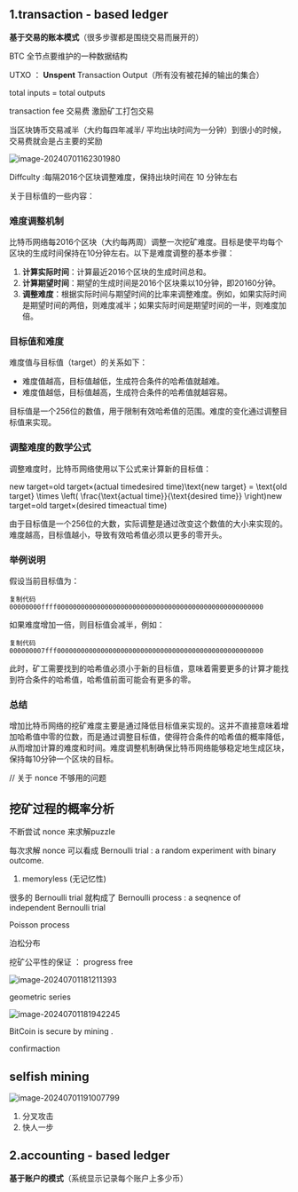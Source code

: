 ## **1.transaction - based  ledger**

**基于交易的账本模式**（很多步骤都是围绕交易而展开的）

BTC  全节点要维护的一种数据结构   

UTXO ： **Unspent**  Transaction  Output（所有没有被花掉的输出的集合）

total inputs  =  total outputs

transaction  fee  交易费  激励矿工打包交易

当区块铸币交易减半（大约每四年减半/ 平均出块时间为一分钟）到很小的时候，交易费就会是占主要的奖励

![image-20240701162301980](https://github.com/040509-o/BTC--principle-study/assets/173686732/c6b33de7-04a4-46b8-8333-4b2a102751bf)


Diffculty :每隔2016个区块调整难度，保持出块时间在  10   分钟左右



关于目标值的一些内容：

### 难度调整机制

比特币网络每2016个区块（大约每两周）调整一次挖矿难度。目标是使平均每个区块的生成时间保持在10分钟左右。以下是难度调整的基本步骤：

1. **计算实际时间**：计算最近2016个区块的生成时间总和。
2. **计算期望时间**：期望的生成时间是2016个区块乘以10分钟，即20160分钟。
3. **调整难度**：根据实际时间与期望时间的比率来调整难度。例如，如果实际时间是期望时间的两倍，则难度减半；如果实际时间是期望时间的一半，则难度加倍。

### 目标值和难度

难度值与目标值（target）的关系如下：

- 难度值越高，目标值越低，生成符合条件的哈希值就越难。
- 难度值越低，目标值越高，生成符合条件的哈希值就越容易。

目标值是一个256位的数值，用于限制有效哈希值的范围。难度的变化通过调整目标值来实现。

### 调整难度的数学公式

调整难度时，比特币网络使用以下公式来计算新的目标值：

new target=old target×(actual timedesired time)\text{new target} = \text{old target} \times \left( \frac{\text{actual time}}{\text{desired time}} \right)new target=old target×(desired timeactual time)

由于目标值是一个256位的大数，实际调整是通过改变这个数值的大小来实现的。难度越高，目标值越小，导致有效哈希值必须以更多的零开头。

### 举例说明

假设当前目标值为：

```
复制代码
00000000ffff0000000000000000000000000000000000000000000000000000
```

如果难度增加一倍，则目标值会减半，例如：

```
复制代码
000000007fff0000000000000000000000000000000000000000000000000000
```

此时，矿工需要找到的哈希值必须小于新的目标值，意味着需要更多的计算才能找到符合条件的哈希值，哈希值前面可能会有更多的零。

### 总结

增加比特币网络的挖矿难度主要是通过降低目标值来实现的。这并不直接意味着增加哈希值中零的位数，而是通过调整目标值，使得符合条件的哈希值的概率降低，从而增加计算的难度和时间。难度调整机制确保比特币网络能够稳定地生成区块，保持每10分钟一个区块的目标。



// 关于 nonce 不够用的问题



## 挖矿过程的概率分析

不断尝试 nonce 来求解puzzle

每次求解 nonce 可以看成 Bernoulli trial : a random experiment with binary outcome.

1. memoryless (无记忆性)

很多的 Bernoulli trial  就构成了 Bernoulli process : a seqnence of independent Bernoulli trial

Poisson process

泊松分布

挖矿公平性的保证 ： progress   free

![image-20240701181211393](https://github.com/040509-o/BTC--principle-study/assets/173686732/f3e2f6c8-9d1b-40c0-9113-5cc809c886db)




geometric  series

![image-20240701181942245](https://github.com/040509-o/BTC--principle-study/assets/173686732/9876f08c-65a8-4a0e-985a-15e068a3a314)




BitCoin  is  secure  by  mining . 



confirmaction 

## **selfish mining** 

![image-20240701191007799](https://github.com/040509-o/BTC--principle-study/assets/173686732/ca4ca859-dabd-4530-9fae-ff4e9faff4dd)


1. 分叉攻击
2. 快人一步

## **2.accounting - based  ledger**

**基于账户的模式**（系统显示记录每个账户上多少币）



